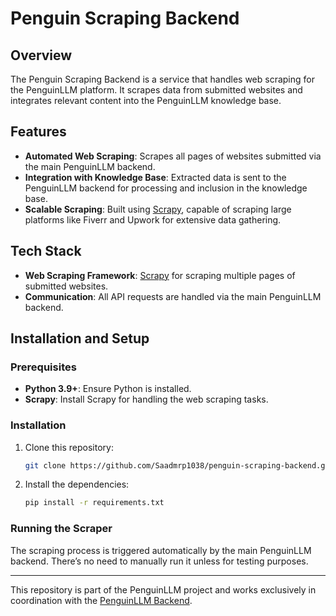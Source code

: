 # Penguin Scraping Backend

## Overview

The Penguin Scraping Backend is a service that handles web scraping for the PenguinLLM platform. It scrapes data from submitted websites and integrates relevant content into the PenguinLLM knowledge base.

## Features

- **Automated Web Scraping**: Scrapes all pages of websites submitted via the main PenguinLLM backend.
- **Integration with Knowledge Base**: Extracted data is sent to the PenguinLLM backend for processing and inclusion in the knowledge base.
- **Scalable Scraping**: Built using [Scrapy](https://scrapy.org/), capable of scraping large platforms like Fiverr and Upwork for extensive data gathering.

## Tech Stack

- **Web Scraping Framework**: [Scrapy](https://scrapy.org/) for scraping multiple pages of submitted websites.
- **Communication**: All API requests are handled via the main PenguinLLM backend.

## Installation and Setup

### Prerequisites

- **Python 3.9+**: Ensure Python is installed.
- **Scrapy**: Install Scrapy for handling the web scraping tasks.

### Installation

1. Clone this repository:
   ```bash
   git clone https://github.com/Saadmrp1038/penguin-scraping-backend.git
   ```
2. Install the dependencies:
   ```bash
   pip install -r requirements.txt
   ```

### Running the Scraper

The scraping process is triggered automatically by the main PenguinLLM backend. There’s no need to manually run it unless for testing purposes.

---

This repository is part of the PenguinLLM project and works exclusively in coordination with the [PenguinLLM Backend](https://github.com/Saadmrp1038/penguin-llm-backend).

